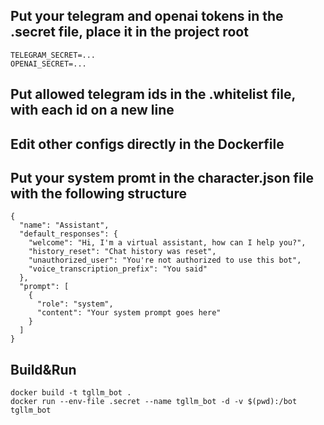 ## Put your telegram and openai tokens in the .secret file, place it in the project root

```
TELEGRAM_SECRET=...
OPENAI_SECRET=...
```

## Put allowed telegram ids in the .whitelist file, with each id on a new line

## Edit other configs directly in the Dockerfile

## Put your system promt in the character.json file with the following structure

```
{
  "name": "Assistant",
  "default_responses": {
    "welcome": "Hi, I'm a virtual assistant, how can I help you?",
    "history_reset": "Chat history was reset",
    "unauthorized_user": "You're not authorized to use this bot",
    "voice_transcription_prefix": "You said"
  },
  "prompt": [
    {
      "role": "system",
      "content": "Your system prompt goes here"
    }
  ]
}
```

## Build&Run

```
docker build -t tgllm_bot .
docker run --env-file .secret --name tgllm_bot -d -v $(pwd):/bot tgllm_bot
```
